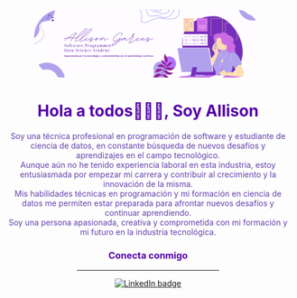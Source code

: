 <div id="header" align="center">
    <img src="https://raw.githubusercontent.com/Allisongarces/Allisongarces/main/allison.png" width="80%" style="border-radius: 50px;">
    <h1 align="center" style="color:#5400A8">Hola a todos👩🏻‍💻, Soy Allison</h1>
    <p align="center" style="color:#6141AC">Soy una técnica profesional en programación de software y estudiante de ciencia de datos, en constante búsqueda de nuevos desafíos y aprendizajes en el campo tecnológico. <br>Aunque aún no he tenido experiencia laboral en esta industria, estoy entusiasmada por empezar mi carrera y contribuir al crecimiento y la innovación de la misma.<br>Mis habilidades técnicas en programación y mi formación en ciencia de datos me permiten estar preparada para afrontar nuevos desafíos y continuar aprendiendo.<br>Soy una persona apasionada, creativa y comprometida con mi formación y mi futuro en la industria tecnológica.</p>
</div>
<div id="badges" align="center" style="color:#5400A8" >
    <h3>Conecta conmigo</h3>
    <hr width="50%">
    <div>
        <a href="https://www.linkedin.com/in/allison-garces/" target="_blank">
            <img src="https://img.shields.io/twitter/url?color=blueviolet&label=LinkedIn&logo=linkedin&style=social&url=https%3A%2F%2Fwww.linkedin.com%2Fin%2Fallison-garces%2F" alt="LinkedIn badge">
        </a>
    </div>
</div>

<div id="badges" align="center" style="color:#5400A8" >
    <div>
        <a href="https://www.instagram.com/allisoncastano_/" target="_blank">
            <img src="https://img.shields.io/twitter/url?label=Instagram&logo=Instagram&style=social&url=https%3A%2F%2Fwww.instagram.com%2Fallisoncastano_%2F" alt="">
        </a>
    </div>
</div>

<div id="badges" align="center" style="color:#5400A8" >
     <div>
        <a href="https://github.com/Allisongarces" target="_blank">
            <img src="https://img.shields.io/github/followers/Allisongarces?color=violet&label=Github&style=social" alt="">
        </a>
    </div>
</div>

<!--
**Allisongarces/Allisongarces** is a ✨ _special_ ✨ repository because its `README.md` (this file) appears on your GitHub profile.

Here are some ideas to get you started:

- 🔭 I’m currently working on ...
- 🌱 I’m currently learning ...
- 👯 I’m looking to collaborate on ...
- 🤔 I’m looking for help with ...
- 💬 Ask me about ...
- 📫 How to reach me: ...
- 😄 Pronouns: ...
- ⚡ Fun fact: ...
-->

